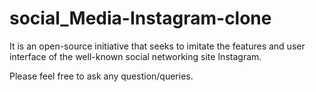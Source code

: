 # social_Media-Instagram-clone

It is an open-source initiative that seeks to imitate the features and user interface of the well-known social networking site Instagram.

Please feel free to ask any question/queries.
